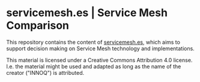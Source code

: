 # servicemesh.es | Service Mesh Comparison

This repository contains the content of [servicemesh.es](http://servicemesh.es), which aims to support decision making on Service Mesh technology and implementations.

This material is licensed under a Creative Commons Attribution 4.0 license. I.e. the material might be used and adapted as long as the name of the creator ("INNOQ") is attributed. 

